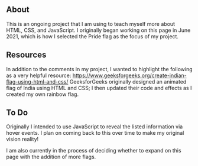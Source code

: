 ## About

This is an ongoing project that I am using to teach myself more about HTML, CSS, and JavaScript. I originally began working on this page in June 2021, which is how I selected the Pride flag as the focus of my project.

## Resources

In addition to the comments in my project, I wanted to highlight the following as a very helpful resource: https://www.geeksforgeeks.org/create-indian-flag-using-html-and-css/ GeeksforGeeks originally designed an animated flag of India using HTML and CSS; I then updated their code and effects as I created my own rainbow flag.

## To Do

Originally I intended to use JavaScript to reveal the listed information via hover events. I plan on coming back to this over time to make my original vision reality!

I am also currently in the process of deciding whether to expand on this page with the addition of more flags.
